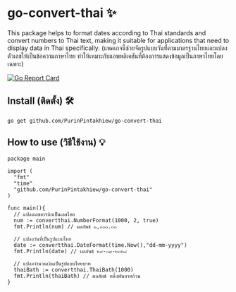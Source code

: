 # go-convert-thai ✨
This package helps to format dates according to Thai standards and convert numbers to Thai text, making it suitable for applications that need to display data in Thai specifically. (แพคเกจนี้ช่วยจัดรูปแบบวันที่ตามมาตรฐานไทยและแปลงตัวเลขให้เป็นข้อความภาษาไทย ทำให้เหมาะกับแอพพลิเคชันที่ต้องการแสดงข้อมูลเป็นภาษาไทยโดยเฉพาะ)

[![Go Report Card](https://goreportcard.com/badge/PurinPintakhiew/go-convert-thai)](https://goreportcard.com/report/PurinPintakhiew/go-convert-thai)

## Install (ติดตั้ง) 🛠️
```
go get github.com/PurinPintakhiew/go-convert-thai
```
## How to use (วิธีใช้งาน) 💡
```
package main

import (
  "fmt"
  "time"
  "github.com/PurinPintakhiew/go-convert-thai"
)

func main(){
  // แปลงเลขอารบิกเป็นเลขไทย
  num := convertthai.NumberFormat(1000, 2, true)
  fmt.Println(num) // ผลลัพธ์ ๑,๐๐๐.๐๐

  // แปลงวันที่เป็นรูปแบบไทย
  date := convertthai.DateFormat(time.Now(),"dd-mm-yyyy")
  fmt.Println(date) // ผลลัพธ์ ๒๙-๐๘-๒๐๒๔

  // แปลงจำนวนเงินเป็นรูปแบบไทยบาท
  thaiBath := convertthai.ThaiBath(1000)
  fmt.Println(thaiBath) // ผลลัพธ์ หนึ่งพันบาทถ้วน
}
```
